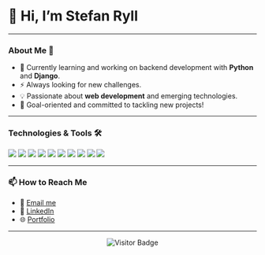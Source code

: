 <h1>👋 Hi, I’m Stefan Ryll</h1>



---



### About Me 🚀

- 🌱 Currently learning and working on backend development with **Python** and **Django**.
- ⚡ Always looking for new challenges.
- 💡 Passionate about **web development** and emerging technologies.
- 🎯 Goal-oriented and committed to tackling new projects!



---



### Technologies & Tools 🛠️

<p>
  <img src="https://img.shields.io/badge/-HTML5-E34F26?style=flat-square&logo=html5" />
  <img src="https://img.shields.io/badge/Code-CSS3-1572B6?style=flat-square&logo=css3" />
  <img src="https://img.shields.io/badge/Code-SCSS-CC6699?style=flat-square&logo=sass" />
  <img src="https://img.shields.io/badge/Code-JavaScript-yellow?style=flat-square&logo=javascript" />
  <img src="https://img.shields.io/badge/Code-TypeScript-blue?style=flat-square&logo=typescript" />
  <img src="https://img.shields.io/badge/Code-Vue.js-4FC08D?style=flat-square&logo=vue.js" />
  <img src="https://img.shields.io/badge/Code-Angular-DD0031?style=flat-square&logo=angular" />
  <img src="https://img.shields.io/badge/Code-Tailwind_CSS-38B2AC?style=flat-square&logo=tailwind-css" />
  <img src="https://img.shields.io/badge/Tools-VS%20Code-blue?style=flat-square&logo=visual-studio-code" />
  <img src="https://img.shields.io/badge/Tools-Git-red?style=flat-square&logo=git" />
</p>



---



### 📫 How to Reach Me

- 📧 [Email me](mailto:mail@stefan-ryll.com)
- 💼 [LinkedIn](https://www.linkedin.com/in/stefan-ryll-16a2a5282/?originalSubdomain=de)
- 🌐 [Portfolio](http://www.stefan-ryll.com)

---

<p align="center">
  <img src="https://visitor-badge.laobi.icu/badge?page_id=dein-username" alt="Visitor Badge"/>
</p>

